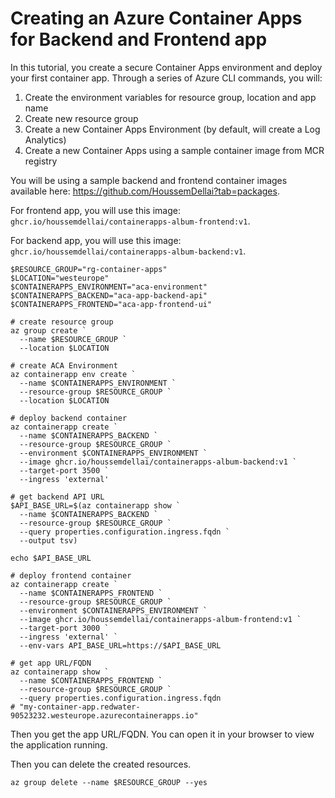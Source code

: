 # Creating an Azure Container Apps for Backend and Frontend app

In this tutorial, you create a secure Container Apps environment and deploy your first container app.
Through a series of Azure CLI commands, you will:
1. Create the environment variables for resource group, location and app name
2. Create new resource group
3. Create a new Container Apps Environment (by default, will create a Log Analytics)
4. Create a new Container Apps using a sample container image from MCR registry

You will be using a sample backend and frontend container images available here: https://github.com/HoussemDellai?tab=packages.

For frontend app, you will use this image: `ghcr.io/houssemdellai/containerapps-album-frontend:v1`.

For backend app, you will use this image: `ghcr.io/houssemdellai/containerapps-album-backend:v1`.


```shell
$RESOURCE_GROUP="rg-container-apps"
$LOCATION="westeurope"
$CONTAINERAPPS_ENVIRONMENT="aca-environment"
$CONTAINERAPPS_BACKEND="aca-app-backend-api"
$CONTAINERAPPS_FRONTEND="aca-app-frontend-ui"

# create resource group
az group create `
  --name $RESOURCE_GROUP `
  --location $LOCATION

# create ACA Environment
az containerapp env create `
  --name $CONTAINERAPPS_ENVIRONMENT `
  --resource-group $RESOURCE_GROUP `
  --location $LOCATION

# deploy backend container
az containerapp create `
  --name $CONTAINERAPPS_BACKEND `
  --resource-group $RESOURCE_GROUP `
  --environment $CONTAINERAPPS_ENVIRONMENT `
  --image ghcr.io/houssemdellai/containerapps-album-backend:v1 `
  --target-port 3500 `
  --ingress 'external'

# get backend API URL
$API_BASE_URL=$(az containerapp show `
  --name $CONTAINERAPPS_BACKEND `
  --resource-group $RESOURCE_GROUP `
  --query properties.configuration.ingress.fqdn `
  --output tsv)

echo $API_BASE_URL

# deploy frontend container
az containerapp create `
  --name $CONTAINERAPPS_FRONTEND `
  --resource-group $RESOURCE_GROUP `
  --environment $CONTAINERAPPS_ENVIRONMENT `
  --image ghcr.io/houssemdellai/containerapps-album-frontend:v1 `
  --target-port 3000 `
  --ingress 'external' `
  --env-vars API_BASE_URL=https://$API_BASE_URL

# get app URL/FQDN
az containerapp show `
  --name $CONTAINERAPPS_FRONTEND `
  --resource-group $RESOURCE_GROUP `
  --query properties.configuration.ingress.fqdn
# "my-container-app.redwater-90523232.westeurope.azurecontainerapps.io"
```

Then you get the app URL/FQDN. You can open it in your browser to view the application running.

Then you can delete the created resources.

```shell
az group delete --name $RESOURCE_GROUP --yes
```